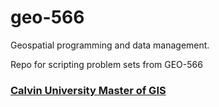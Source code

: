 # geo-566
Geospatial programming and data management.

Repo for scripting problem sets from GEO-566


### [Calvin University Master of GIS](https://calvin.edu/academics/departments-programs/geo/academics/master-in-geographic-information-science)

